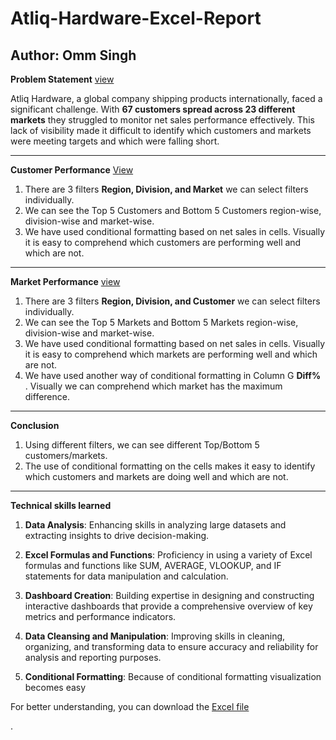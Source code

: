 # Atliq-Hardware-Excel-Report

Author: Omm Singh
---------------------------------------------------------------------------------------------------------------------------------------------------------------------------------------------------------------------

**Problem Statement** [view](https://github.com/Ommsinggh/Atliq-Hardware-Excel-Report/blob/5672a5b2c04cc3fa9b6086887c5773065a312cf2/AtliQ%20Hardware%20Business%20Report%20Dashboard.xlsx)

Atliq Hardware, a global company shipping products internationally, faced a significant challenge. With **67 customers spread across 23 different markets**
they struggled to monitor net sales performance effectively.
This lack of visibility made it difficult to identify which customers and markets were meeting targets and which were falling short.

-----------------------------------------------------------------------------------------------

**Customer Performance**  [View](https://github.com/Ommsinggh/Atliq-Hardware-Excel-Report/blob/5672a5b2c04cc3fa9b6086887c5773065a312cf2/AtliQ%20Hardware%20Business%20Report%20Dashboard.xlsx)

1. There are 3 filters **Region, Division, and Market** we can select filters individually.
2. We can see the Top 5 Customers and Bottom 5 Customers region-wise, division-wise and market-wise.
3. We have used conditional formatting based on net sales in cells. Visually it is easy to comprehend which customers are performing well and which are not.

 --------------------------------------------------------------------------------------------------------------------------------------------------------------------------

 **Market Performance** [view](https://github.com/Ommsinggh/Atliq-Hardware-Excel-Report/blob/5672a5b2c04cc3fa9b6086887c5773065a312cf2/AtliQ%20Hardware%20Business%20Report%20Dashboard.xlsx) 

1.  There are 3 filters **Region, Division, and Customer** we can select filters individually.
2.  We can see the Top 5 Markets and Bottom 5 Markets region-wise, division-wise and market-wise.
3.  We have used conditional formatting based on net sales in cells. Visually it is easy to comprehend which markets are performing well and which are not.
4.  We have used another way of conditional formatting in Column G **Diff%** . Visually we can comprehend which market has the maximum difference.

  ----------------------------------------------------------------------------------------------------------------------------------------------------------------------------------
**Conclusion**

1. Using different filters, we can see different Top/Bottom 5 customers/markets.
2. The use of conditional formatting on the cells makes it easy to identify which customers and markets are doing well and which are not.

------------------------------------------------------------------------------------------------------------------------------------------------------------------------------------------------------

 **Technical skills learned** 
 
1. **Data Analysis**: Enhancing skills in analyzing large datasets and extracting insights to drive decision-making.
 
2. **Excel Formulas and Functions**: Proficiency in using a variety of Excel formulas and functions like SUM, AVERAGE, VLOOKUP, and IF statements for data manipulation and calculation.
 
3. **Dashboard Creation**: Building expertise in designing and constructing interactive dashboards that provide a comprehensive overview of key metrics and performance indicators.
 
4. **Data Cleansing and Manipulation**: Improving skills in cleaning, organizing, and transforming data to ensure accuracy and reliability for analysis and reporting purposes.

5. **Conditional Formatting**: Because of conditional formatting visualization becomes easy

 For better understanding, you can download the [Excel file](https://github.com/Ommsinggh/Atliq-Hardware-Excel-Report/blob/5672a5b2c04cc3fa9b6086887c5773065a312cf2/AtliQ%20Hardware%20Business%20Report%20Dashboard.xlsx)

 .
